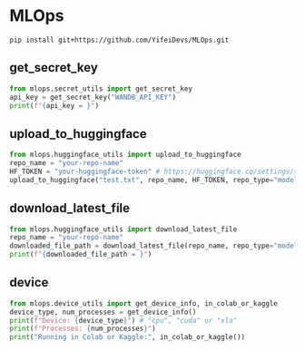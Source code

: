 # MLOps


```shell
pip install git+https://github.com/YifeiDevs/MLOps.git
```

## get_secret_key
```python
from mlops.secret_utils import get_secret_key
api_key = get_secret_key("WANDB_API_KEY")
print(f"{api_key = }")
```


## upload_to_huggingface
```python
from mlops.huggingface_utils import upload_to_huggingface
repo_name = "your-repo-name"
HF_TOKEN = "your-huggingface-token" # https://huggingface.co/settings/tokens
upload_to_huggingface("test.txt", repo_name, HF_TOKEN, repo_type="model" or "dataset")
```


## download_latest_file
```python
from mlops.huggingface_utils import download_latest_file
repo_name = "your-repo-name"
downloaded_file_path = download_latest_file(repo_name, repo_type="model" or "dataset", token=None)
print(f"{downloaded_file_path = }")
```

## device
```python
from mlops.device_utils import get_device_info, in_colab_or_kaggle
device_type, num_processes = get_device_info()
print(f"Device: {device_type}") # "cpu", "cuda" or "xla"
print(f"Processes: {num_processes}")
print("Running in Colab or Kaggle:", in_colab_or_kaggle())
```



